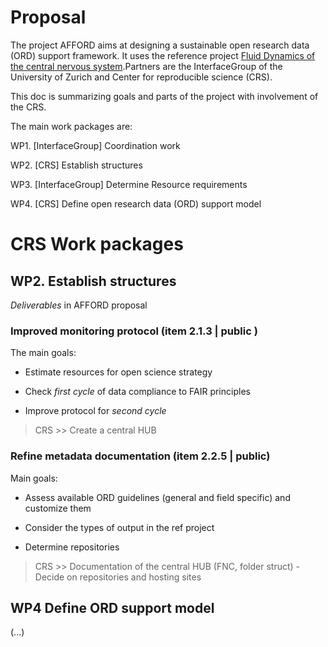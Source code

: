 # Proposal

The project AFFORD aims at designing a sustainable open research data (ORD) support framework. It uses the reference project [Fluid Dynamics of the central nervous system](https://interfacegroup.ch/project/fluid-dynamics-of-the-central-nervous-system/).Partners are the InterfaceGroup of the University of Zurich and Center for reproducible science (CRS).

This doc is summarizing goals and parts of the project with involvement of the CRS.

The main work packages are:

WP1. \[InterfaceGroup\] Coordination work

WP2. \[CRS\] Establish structures

WP3. \[InterfaceGroup\] Determine Resource requirements

WP4. \[CRS\] Define open research data (ORD) support model

# CRS Work packages

## WP2. Establish structures

*Deliverables* in AFFORD proposal

### Improved monitoring protocol (item 2.1.3 \| public )
The main goals:  
-   Estimate resources for open science strategy

-   Check *first cycle* of data compliance to FAIR principles

-   Improve protocol for *second cycle*

> CRS \>\> Create a central HUB

### Refine metadata documentation (item 2.2.5 \| public)
Main goals:  

-   Assess available ORD guidelines (general and field specific) and customize them

-   Consider the types of output in the ref project

-   Determine repositories

> CRS \>\> Documentation of the central HUB (FNC, folder struct) - Decide on repositories and hosting sites

## WP4 Define ORD support model
  (...) 
 